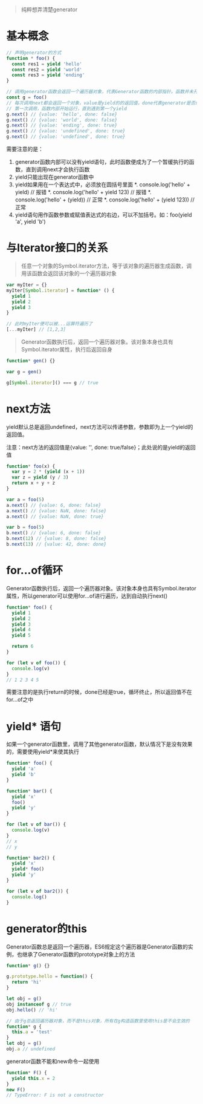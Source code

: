 > 纯粹想弄清楚generator

# 基本概念
```javascript
// 声明generator的方式
function * foo() {
  const res1 = yield 'hello'
  const res2 = yield 'world'
  const res3 = yield 'ending'
}

// 调用generator函数会返回一个遍历器对象，代表Generator函数的内部指针。函数并未开始执行
const g = foo()
// 每次调用next都会返回一个对象，value是yield的的返回值，done代表generator是否结束
// 第一次调用，函数内部开始运行，直到遇到第一个yield
g.next() // {value: 'hello', done: false}
g.next() // {value: 'world', done: false}
g.next() // {value: 'ending', done: true}
g.next() // {value: 'undefined', done: true}
g.next() // {value: 'undefined', done: true}
```

需要注意的是：
1. generator函数内部可以没有yield语句，此时函数便成为了一个暂缓执行的函数，直到调用next才会执行函数
1. yield只能出现在generator函数中
1. yield如果用在一个表达式中，必须放在圆括号里面
    *. console.log('hello' + yield) // 报错
    *. console.log('hello' + yield 123) // 报错
    *. console.log('hello' + (yield)) // 正常
    *. console.log('hello' + (yield 123)) // 正常
1. yield语句用作函数参数或赋值表达式的右边，可以不加括号。如：foo(yield 'a', yield 'b')

# 与Iterator接口的关系
> 任意一个对象的Symbol.iterator方法，等于该对象的遍历器生成函数，调用该函数会返回该对象的一个遍历器对象

```javascript
var myIter = {}
myIter[Symbol.iterator] = function* () {
  yield 1
  yield 2
  yield 3
}

// 此时myIter便可以被...运算符遍历了
[...myIter] // [1,2,3]
```

> Generator函数执行后，返回一个遍历器对象。该对象本身也具有Symbol.iterator属性，执行后返回自身
```javascript
function* gen() {}

var g = gen()

g[Symbol.iterator]() === g // true
```

# next方法
yield默认总是返回undefined，next方法可以传递参数，参数即为上一个yield的返回值。

注意：next方法的返回值是{value: '', done: true/false}；此处说的是yield的返回值

```javascript
function* foo(x) {
  var y = 2 * (yield (x + 1))
  var z = yield (y / 3)
  return x + y + z
}

var a = foo(5)
a.next() // {value: 6, done: false}
a.next() // {value: NaN, done: false}
a.next() // {value: NaN, done: true}

var b = foo(5)
b.next() // {value: 6, done: false}
b.next(12) // {value: 8, done: false}
b.next(13) // {value: 42, done: done}
```

# for...of循环
Generator函数执行后，返回一个遍历器对象。该对象本身也具有Symbol.iterator属性，所以generator可以使用for...of进行遍历，达到自动执行next()

```javascript
function* foo() {
  yield 1
  yield 2
  yield 3
  yield 4
  yield 5

  return 6
}

for (let v of foo()) {
  console.log(v)
}
// 1 2 3 4 5
```

需要注意的是执行return的时候，done已经是true，循环终止，所以返回值不在for...of之中

# yield* 语句
如果一个generator函数里，调用了其他generator函数，默认情况下是没有效果的，需要使用yield*来使其执行

```javascript
function* foo() {
  yield 'a'
  yield 'b'
}

function* bar() {
  yield 'x'
  foo()
  yield 'y'
}

for (let v of bar()) {
  console.log(v)
}
// x
// y

function* bar2() {
  yield 'x'
  yield* foo()
  yield 'y'
}

for (let v of bar2()) {
  console.log()
}
```

# generator的this
Generator函数总是返回一个遍历器，ES6规定这个遍历器是Generator函数的实例，也继承了Generator函数的prototype对象上的方法

```javascript
function* g() {}

g.prototype.hello = function() {
  return 'hi'
}

let obj = g()
obj instanceof g // true
obj.hello() // 'hi'

// 由于g总返回遍历器对象，而不是this对象，所有在g构造函数里使用this是不会生效的
function* g {
  this.a = 'test'
}
let obj = g()
obj.a // undefined
```

generator函数不能和new命令一起使用
```javascript
function* F() {
  yield this.x = 2
}
new F()
// TypeError: F is not a constructor
```

